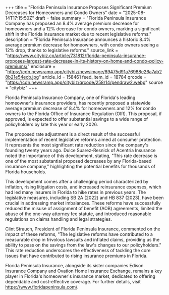 +++
title = "Florida Peninsula Insurance Proposes Significant Premium Decreases for Homeowners and Condo Owners"
date = "2025-08-14T17:15:50Z"
draft = false
summary = "Florida Peninsula Insurance Company has proposed an 8.4% average premium decrease for homeowners and a 12% decrease for condo owners, marking a significant shift in the Florida insurance market due to recent legislative reforms."
description = "Florida Peninsula Insurance announces a historic 8.4% average premium decrease for homeowners, with condo owners seeing a 12% drop, thanks to legislative reforms."
source_link = "https://www.citybiz.co/article/731812/florida-peninsula-insurance-proposes-largest-rate-decrease-in-its-history-on-home-and-condo-policy-premiums/"
enclosure = "https://cdn.newsramp.app/citybiz/newsimage/89475d91a76988e26a7ab28b21e54ecb.jpg"
article_id = 158461
feed_item_id = 18784
qrcode = "https://cdn.newsramp.app/citybiz/qrcode/258/14/pendraw2.webp"
source = "citybiz"
+++

<p>Florida Peninsula Insurance Company, one of Florida's leading homeowner's insurance providers, has recently proposed a statewide average premium decrease of 8.4% for homeowners and 12% for condo owners to the Florida Office of Insurance Regulation (OIR). This proposal, if approved, is expected to offer substantial savings to a wide range of policyholders by late this year or early 2026.</p><p>The proposed rate adjustment is a direct result of the successful implementation of recent legislative reforms aimed at consumer protection. It represents the most significant rate reduction since the company's founding twenty years ago. Dulce Suarez-Resnick of Acentria Insurance noted the importance of this development, stating, "This rate decrease is one of the most substantial proposed decreases by any Florida-based insurance company," highlighting the potential benefits for thousands of Florida households.</p><p>This development comes after a challenging period characterized by inflation, rising litigation costs, and increased reinsurance expenses, which had led many insurers in Florida to hike rates in previous years. The legislative measures, including SB 2A (2022) and HB 837 (2023), have been crucial in addressing market imbalances. These reforms have successfully reduced the misuse of assignment of benefit (AOB) agreements, limited the abuse of the one-way attorney fee statute, and introduced reasonable regulations on claims handling and legal strategies.</p><p>Clint Strauch, President of Florida Peninsula Insurance, commented on the impact of these reforms, "The legislative reforms have contributed to a measurable drop in frivolous lawsuits and inflated claims, providing us the ability to pass on the savings from the law's changes to our policyholders." This rate reduction underscores the effectiveness of tackling the core issues that have contributed to rising insurance premiums in Florida.</p><p>Florida Peninsula Insurance, alongside its sister companies Edison Insurance Company and Ovation Home Insurance Exchange, remains a key player in Florida's homeowner's insurance market, dedicated to offering dependable and cost-effective coverage. For further details, visit <a href="https://www.floridapeninsula.com/" rel="nofollow" target="_blank">https://www.floridapeninsula.com/</a>.</p>